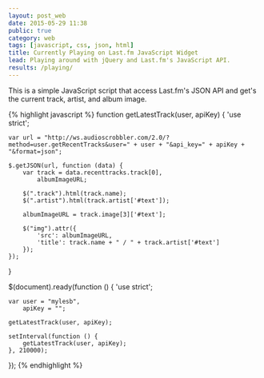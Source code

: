 ```yaml
---
layout: post_web
date: 2015-05-29 11:38
public: true
category: web
tags: [javascript, css, json, html]
title: Currently Playing on Last.fm JavaScript Widget
lead: Playing around with jQuery and Last.fm's JavaScript API.
results: /playing/
---
```


This is a simple JavaScript script that access Last.fm's JSON API and get's the current track, artist, and album image.

{% highlight javascript %}
function getLatestTrack(user, apiKey) {
    'use strict';

    var url = "http://ws.audioscrobbler.com/2.0/?method=user.getRecentTracks&user=" + user + "&api_key=" + apiKey + "&format=json";

    $.getJSON(url, function (data) {
        var track = data.recenttracks.track[0],
            albumImageURL;

        $(".track").html(track.name);
        $(".artist").html(track.artist['#text']);

        albumImageURL = track.image[3]['#text'];

        $("img").attr({
            'src': albumImageURL,
            'title': track.name + " / " + track.artist['#text']
        });
    });
}

$(document).ready(function () {
    'use strict';

    var user = "mylesb",
        apiKey = "";

    getLatestTrack(user, apiKey);

    setInterval(function () {
        getLatestTrack(user, apiKey);
    }, 210000);
});
{% endhighlight %}